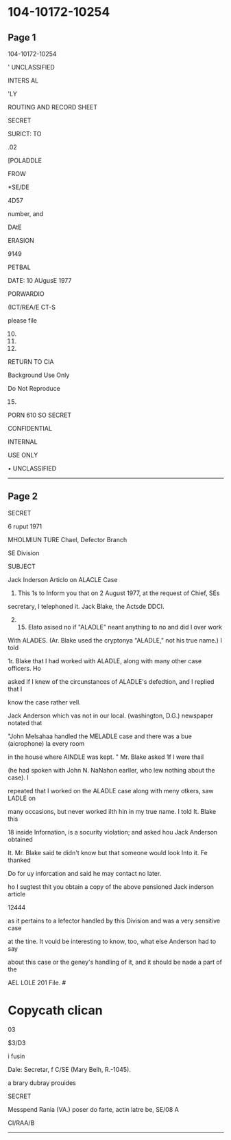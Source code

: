 # 104-10172-10254

## Page 1

104-10172-10254

' UNCLASSIFIED

INTERS AL

'LY

ROUTING AND RECORD SHEET

SECRET

SURICT: TO

.02

[POLADDLE

FROW

*SE/DE

4D57

number, and

DAtE

ERASION

9149

PETBAL

DATE: 10 AUgusE 1977

PORWARDIO

(ICT/REA/E CT-S

please file

10.

12.

14.

RETURN TO CIA

Background Use Only

Do Not Reproduce

15.

PORN 610 SO SECRET

CONFIDENTIAL

INTERNAL

USE ONLY

• UNCLASSIFIED

---

## Page 2

SECRET

6 ruput 1971

MHOLMIUN TURE Chael, Defector Branch

SE Division

SUBJECT

Jack Inderson Articlo on ALACLE Case

1. This 1s to Inform you that on 2 August 1977, at the request of Chief, SEs

secretary, I telephoned it. Jack Blake, the Actsde DDCI.

2. 15. Elato asised no if "ALADLE" neant anything to no and did I over work

With ALADES. (Ar. Blake used the cryptonya "ALADLE," not his true name.) I told

1r. Blake that I had worked with ALADLE, along with many other case officers. Ho

asked if I knew of the circunstances of ALADLE's defedtion, and I replied that I

know the case rather vell.

Jack Anderson which vas not in our local. (washington, D.G.) newspaper notated that

"John Melsahaa handled the MELADLE case and there was a bue (aicrophone) la every room

in the house where AINDLE was kept. " Mr. Blake asked 1f I were thail

(he had spoken with John N. NaNahon earller, who lew nothing about the case). I

repeated that I worked on the ALADLE case along with meny otkers, saw LADLE on

many occasions, but never worked ilth hin in my true name. I told It. Blake this

18 inside Infornation, is a socurity violation; and asked hou Jack Anderson obtained

It. Mr. Blake said te didn't know but that someone would look Into it. Fe thanked

Do for uy inforcation and said he may contact no later.

ho I sugtest thit you obtain a copy of the above pensioned Jack inderson article

12444

as it pertains to a lefector handled by this Division and was a very sensitive case

at the tine. It vould be interesting to know, too, what else Anderson had to say

about this case or the geney's handling of it, and it should be nade a part of the

AEL LOLE 201 File. #

# Copycath clican

03

$3/D3

i fusin

Dale: Secretar, f C/SE (Mary Belh, R.-1045).

a brary dubray prouides

SECRET

Messpend Rania (VA.) poser do farte, actin latre be, SE/08 A

CI/RAA/B

---

